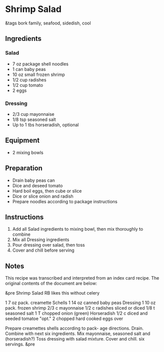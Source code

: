 # Shrimp Salad

&tags bork family, seafood, sidedish, cool

## Ingredients

### Salad

- 7 oz package shell noodles
- 1 can baby peas
- 10 oz small frozen shrimp
- 1/2 cup radishes
- 1/2 cup tomato
- 2 eggs

### Dressing

- 2/3 cup mayonnaise
- 1/8 tsp seasoned salt
- Up to 1 tbs horseradish, optional

## Equipment

- 2 mixing bowls

## Preparation

- Drain baby peas can
- Dice and deseed tomato
- Hard boil eggs, then cube or slice
- Dice or slice onion and radish
- Prepare noodles according to package instructions

## Instructions

1. Add all Salad ingredients to mixing bowl, then mix thoroughly to combine
1. Mix all Dressing ingredients
1. Pour dressing over salad, then toss
1. Cover and chill before serving

## Notes

This recipe was transcribed and interpreted from an index card recipe. The original contents of the document are below:

&pre
Shrimp Salad     RB likes this without celery

1 7 oz pack. creamette Schells
1 14 oz canned baby peas               Dressing
1 10 oz pack. frozen shrimp            2/3 c mayonnaise
1/2 c radishes sliced or diced         1/8 t seasoned salt
1 T chopped onion (green)              Horseradish
1/2 c diced and seeded tomatoe               "opt."
2 chopped hard cooked eggs             over

Prepare creamettes shells according to pack-
age directions. Drain. Combine with next
six ingredients. Mix mayonnaise, seasoned
salt and (horseradish?) Toss dressing with
salad mixture. Cover and chill.
    six servings.
&pre